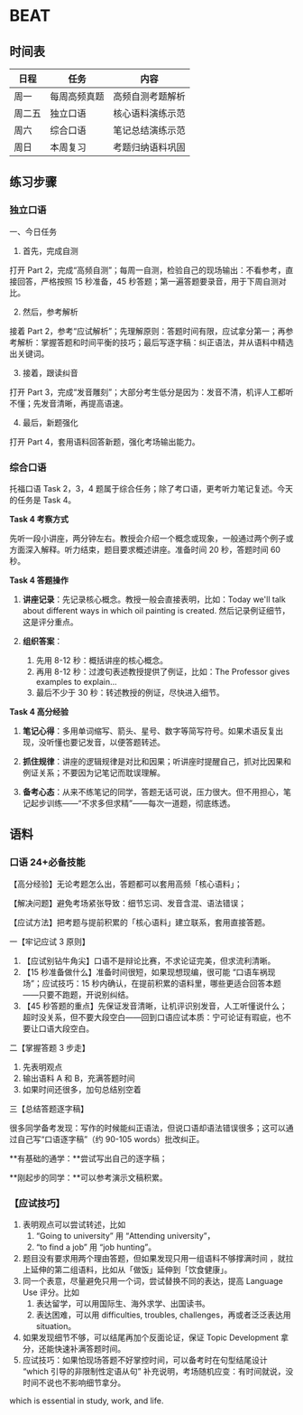 # BEAT

## 时间表

| 日程   | 任务         | 内容             |
| ------ | ------------ | ---------------- |
| 周一   | 每周高频真题 | 高频自测考题解析 |
| 周二五 | 独立口语     | 核心语料演练示范 |
| 周六   | 综合口语     | 笔记总结演练示范 |
| 周日   | 本周复习     | 考题归纳语料巩固 |

## 练习步骤

### 独立口语

一、今日任务

1. 首先，完成自测

打开 Part 2，完成“高频自测”；每周一自测，检验自己的现场输出：不看参考，直接回答，严格按照 15 秒准备，45 秒答题；第一遍答题要录音，用于下周自测对比。

2. 然后，参考解析

接着 Part 2，参考“应试解析”；先理解原则：答题时间有限，应试拿分第一；再参考解析：掌握答题和时间平衡的技巧；最后写逐字稿：纠正语法，并从语料中精选出关键词。

3. 接着，跟读纠音

打开 Part 3，完成“发音雕刻”；大部分考生低分是因为：发音不清，机评人工都听不懂；先发音清晰，再提高语速。

4. 最后，新题强化

打开 Part 4，套用语料回答新题，强化考场输出能力。

### 综合口语

托福口语 Task 2，3，4 题属于综合任务；除了考口语，更考听力笔记复述。今天的任务是 Task 4。

**Task 4 考察方式**

先听一段小讲座，两分钟左右。教授会介绍一个概念或现象，一般通过两个例子或方面深入解释。听力结束，题目要求概述讲座。准备时间 20 秒，答题时间 60 秒。

**Task 4 答题操作**

1. **讲座记录**：先记录核心概念。教授一般会直接表明，比如：Today we'll talk about different ways in which oil painting is created. 然后记录例证细节，这是评分重点。

2. **组织答案**：

   1. 先用 8-12 秒：概括讲座的核心概念。
   2. 再用 8-12 秒：过渡句表述教授提供了例证，比如：The Professor gives examples to explain...
   3. 最后不少于 30 秒：转述教授的例证，尽快进入细节。

**Task 4 高分经验**

1. **笔记心得**：多用单词缩写、箭头、星号、数字等简写符号。如果术语反复出现，没听懂也要记发音，以便答题转述。

2. **抓住规律**：讲座的逻辑规律是对比和因果；听讲座时提醒自己，抓对比因果和例证关系；不要因为记笔记而耽误理解。

3. **备考心态**：从来不练笔记的同学，答题无话可说，压力很大。但不用担心，笔记起步训练——“不求多但求精”——每次一道题，彻底练透。

## 语料

### 口语 24+必备技能

【高分经验】无论考题怎么出，答题都可以套用高频「核心语料」；

【解决问题】避免考场紧张导致：细节忘词、发音含混、语法错误；

【应试方法】把考题与提前积累的「核心语料」建立联系，套用直接答题。

一【牢记应试 3 原则】

1. 【应试别钻牛角尖】口语不是辩论比赛，不求论证完美，但求流利清晰。
2. 【15 秒准备做什么】准备时间很短，如果现想现编，很可能 “口语车祸现场”；应试技巧：15 秒内确认，在提前积累的语料里，哪些更适合回答本题——只要不跑题，开说别纠结。
3. 【45 秒答题的重点】先保证发音清晰，让机评识别发音，人工听懂说什么；超时没关系，但不要大段空白——回到口语应试本质：宁可论证有瑕疵，也不要让口语大段空白。

二【掌握答题 3 步走】

1. 先表明观点
2. 输出语料 A 和 B，充满答题时间
3. 如果时间还很多，加句总结别空着

三【总结答题逐字稿】

很多同学备考发现：写作的时候能纠正语法，但说口语却语法错误很多；这可以通过自己写“口语逐字稿”（约 90-105 words）批改纠正。

**有基础的通学：**尝试写出自己的逐字稿；

**刚起步的同学：**可以参考演示文稿积累。

### 【应试技巧】

1. 表明观点可以尝试转述，比如
   1. “Going to university” 用 “Attending university”，
   2. “to find a job” 用 “job hunting”。
2. 题目没有要求用两个理由答题，但如果发现只用一组语料不够撑满时间 ，就拉上延伸的第二组语料，比如从「做饭」延伸到「饮食健康」。
3. 同一个表意，尽量避免只用一个词，尝试替换不同的表达，提高 Language Use 评分。比如
   1. 表达留学，可以用国际生、海外求学、出国读书。
   2. 表达困难，可以用 difficulties, troubles, challenges，再或者泛泛表达用 situation。
4. 如果发现细节不够，可以结尾再加个反面论证，保证 Topic Development 拿分，还能快速补满答题时间。
5. 应试技巧：如果怕现场答题不好掌控时间，可以备考时在句型结尾设计 “which 引导的非限制性定语从句” 补充说明，考场随机应变：有时间就说，没时间不说也不影响细节拿分。

which is essential in study, work, and life.
